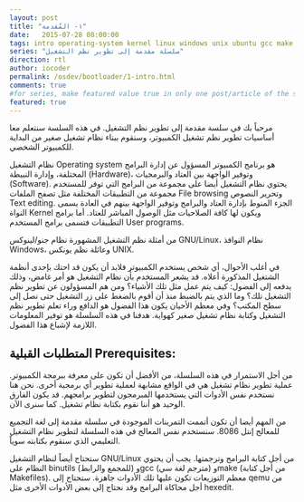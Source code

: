 ```yaml
---
layout: post
title: "١- المُقدمة"
date:   2015-07-28 08:00:00
tags: intro operating-system kernel linux windows unix ubuntu gcc make binutils qemu hexedit
series: "سلسلة مقدمة إلى تطوير نظم التشغيل"
direction: rtl
author: iocoder
permalink: /osdev/bootloader/1-intro.html
comments: true
#for series, make featured value true in only one post/article of the series to avoid replication
featured: true
---
```


مرحباً بك في سلسة مقدمة إلى تطوير نظم التشغيل. في هذه السلسة سنتعلم معا أساسيات
تطوير نظم تشغيل الكمبيوتر، وسنقوم ببناء نظام تشغيل صغير من البداية للكمبيوتر
الشخصي.

نظام التشغيل Operating system هو برنامج الكمبيوتر المسؤول عن إدارة البرامج المختلفة، وإدارة
النبيطة (Hardware)، وتوفير الواجهة بين العتاد والبرمجيات (Software). يحتوي نظام التشغيل
أيضا على مجموعة من البرامج التي توفر للمستخدم مجموعة من التطبيقات المختلفة مثل تصفح
الملفات File browsing وتحرير النصوص Text editing. الجزء المنوط بإدارة العتاد
والبرامج وتوفير الواجهة بينهم في العادة يسمى النواة Kernel ويكون لها كافة الصلاحيات
مثل الوصول المباشر للعتاد. أما برامج التطبيقات فتسمى برامج المستخدم User programs.

من أمثلة نظم التشغيل
المشهورة نظام جنو/لينوكس GNU/Linux، نظام النوافذ Windows، وعائلة نظم يونكس UNIX.

في أغلب الأحوال، أي شخص يستخدم الكمبيوتر فلابد أن يكون قد احتك بإحدى أنظمة
الشتغيل المذكورة أعلاه. قد يشعر  المستخدم بأن نظام التشغيل هو أمر غامض، وذلك
يدفعه إلى الفضول: كيف يتم عمل مثل تلك الأشياء؟ ومن هم المسؤولون عن تطوير نظم
التشغيل تلك؟ وما الذي يتم بالضبط منذ أن أقوم بالضغط على زر التشغيل حتى نصل إلى
سطح المكتب؟ وفي معظم الأحيان يكون هذا الفضول هو الدافع وراء تعلم تطوير نظم
التشغيل وكتابة نظام تشغيل صغير كهواية. هدفنا في هذه السلسلة هو توفير المعلومات
اللازمة لإشباع هذا الفضول.

المتطلبات القبلية Prerequisites:
--------------------

من أجل الاستمرار في هذه السلسلة، من الأفضل أن تكون على معرفة ببرمجة
الكمبيوتر. عملية تطوير نظام تشغيل هي في الواقع مشابهة لعملية تطوير أي برمجية
أخرى. نحن هنا نستخدم نفس الأدوات التي يستخدمها المبرمجون لتطوير برامجهم. قد
يكون الفارق الوحيد هو أننا نقوم بكتابة نظام تشغيل. كما سنرى الآن.

من المهم أيضا أن تكون أتممت التمرينات الموجودة في سلسلة مقدمة إلى لغة التجميع
للمعالج إنتل 8086. سنستخدم نفس المعالج في هذه السلسلة لتطوير نظام التشغيل
التعليمي الذي سنقوم بكتابته سوياً.

ستحتاج أيضاً لنظام التشغيل GNU/Linux من أجل كتابة البرامج وترجمتها. يجب أن يحتوي
النظام على binutils (للمجمع والرابط) وgcc (مترجم لغة سي) وmake (من أجل كتابة
Makefiles). معظم التوزيعات تكون عليها تلك الأدوات جاهزة. ستحتاج إلى qemu من أجل
محاكاة البرامج وقد نحتاج إلى بعض الأدوات الأخرى مثل hexedit.
